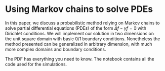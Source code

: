 # Using Markov chains to solve PDEs

In this paper, we discuss a probabilistic method relying on Markov chains to solve partial differential equations (PDEs)
of the form $\Delta f −\gamma f = 0$ with Dirichlet conditions. We will implement our solution in two dimensions on the
unit square domain with basic 0/1 boundary conditions. Nonetheless the method presented can be generalized in arbitrary dimension,
with much more complex domains and boundary conditions.

The PDF has everything you need to know. The notebook contains all the code used for the simulations.
